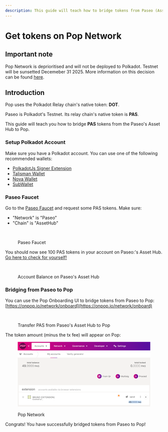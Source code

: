 ```yaml
---
description: This guide will teach how to bridge tokens from Paseo (Asset Hub) to Pop
---
```


# Get tokens on Pop Network

## Important note

Pop Network is deprioritised and will not be deployed to Polkadot. Testnet will be sunsetted Decemeber 31 2025. More information on this decision can be found [here](https://forum.polkadot.network/t/final-update-pop-network-treasury-proposal-683/14663).

## Introduction

Pop uses the Polkadot Relay chain's native token: **DOT**.&#x20;

Paseo is Polkadot's Testnet. Its relay chain's native token is **PAS**.

This guide will teach you how to bridge **PAS** tokens from the Paseo's Asset Hub to Pop.

### Setup Polkadot Account <a href="#setup-polkadot-account" id="setup-polkadot-account"></a>

Make sure you have a Polkadot account. You can use one of the following recommended wallets:

* [PolkadotJs Signer Extension](https://polkadot.js.org/extension/)
* [Talisman Wallet](https://www.talisman.xyz/)
* [Nova Wallet](https://novawallet.io/)
* [SubWallet](https://www.subwallet.app/)

### Paseo Faucet <a href="#paseo-faucet" id="paseo-faucet"></a>

Go to the [Paseo Faucet](https://faucet.polkadot.io/) and request some PAS tokens. Make sure:

* "Network" is "Paseo"
* "Chain" is "AssetHub"

<figure><img src="../.gitbook/assets/Screenshot 2025-03-18 at 3.03.51 PM.png" alt=""><figcaption><p>Paseo Faucet</p></figcaption></figure>

You should now see 100 PAS tokens in your account on Paseo:'s Asset Hub. [Go here to check for yourself!](https://polkadot.js.org/apps/?rpc=wss%3A%2F%2Fasset-hub-paseo.dotters.network#/accounts)



<figure><img src="../.gitbook/assets/Screenshot 2025-03-18 at 3.11.11 PM.png" alt=""><figcaption><p>Account Balance on Paseo's Asset Hub</p></figcaption></figure>

### Bridging from Paseo to Pop <a href="#bridging-from-paseo-to-pop-network" id="bridging-from-paseo-to-pop-network"></a>

You can use the Pop Onboarding UI to bridge tokens from Paseo to Pop: [https://onpop.io/network/onboard](https://onpop.io/network/onboard)

<figure><img src="../.gitbook/assets/Screenshot 2025-03-18 at 3.07.43 PM.png" alt=""><figcaption><p>Transfer PAS from Paseo's Asset Hub to Pop</p></figcaption></figure>

The token amount (minus the tx fee) will appear on Pop:

<figure><img src="../.gitbook/assets/image.png" alt=""><figcaption><p>Pop Network</p></figcaption></figure>

Congrats! You have successfully bridged tokens from Paseo to Pop!
